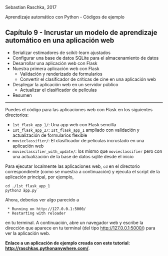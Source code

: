 Sebastian Raschka, 2017

Aprendizaje automático con Python - Códigos de ejemplo

## Capítulo 9 - Incrustar un modelo de aprendizaje automático en una aplicación web

- Serializar estimadores de scikit-learn ajustados
- Configurar una base de datos SQLite para el almacenamiento de datos
- Desarrollar una aplicación web con Flask
- Nuestra primera aplicación web con Flask
  - Validación y renderizado de formularios
  - Convertir el clasificador de críticas de cine en una aplicación web
- Desplegar la aplicación web en un servidor público
  - Actualizar el clasificador de películas
- Resumen

---

Puedes el código para las aplicaciones web con Flask en los siguientes directorios:

- `1st_flask_app_1/`: Una app web con Flask sencilla
- `1st_flask_app_2/`: `1st_flask_app_1` ampliado con validación y actualización de formularios flexible 
- `movieclassifier/`: El clasificador de películas incrustado en una aplicación web
- `movieclassifier_with_update/`: los mismo que `movieclassifier` pero con una actualización de la base de datos sqlite desde el inicio


Para ejecutar localmente las aplicaciones web, `cd` en el directorio correspondiente (como se muestra a continuación) y ejecuta el script de la aplicación principal, por ejemplo,

    cd ./1st_flask_app_1
    python3 app.py

Ahora, deberías ver algo parecido a

     * Running on http://127.0.0.1:5000/
     * Restarting with reloader

en tu terminal.
A continuación, abre un navegador web y escribe la dirección que aparece en tu terminal (del tipo http://127.0.0.1:5000/) para ver la aplicación web.


**Enlace a un aplicación de ejemplo creada con este tutorial: http://raschkas.pythonanywhere.com/**.
